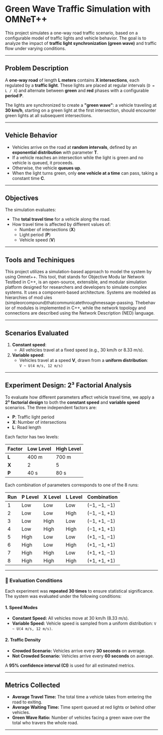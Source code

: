 # Green Wave Traffic Simulation with OMNeT++

This project simulates a one-way road traffic scenario, based on a configurable model of traffic lights and vehicle behavior. The goal is to analyze the impact of **traffic light synchronization (green wave)** and traffic flow under varying conditions.

---

##  Problem Description

A **one-way road** of length **L meters** contains **X intersections**, each regulated by a **traffic light**. These lights are placed at regular intervals (`D = L / X`) and alternate between **green** and **red** phases with a configurable **period P**.

The lights are synchronized to create a **"green wave"**: a vehicle traveling at **30 km/h**, starting on a green light at the first intersection, should encounter green lights at all subsequent intersections.

---

##  Vehicle Behavior

- Vehicles arrive on the road at **random intervals**, defined by an **exponential distribution** with parameter **T**.
- If a vehicle reaches an intersection while the light is green and no vehicle is queued, it proceeds.
- Otherwise, the vehicle **queues up**.
- When the light turns green, only **one vehicle at a time** can pass, taking a constant time **C**.

---

##  Objectives

The simulation evaluates:

- The **total travel time** for a vehicle along the road.
- How travel time is affected by different values of:
  - Number of intersections (**X**)
  - Light period (**P**)
  - Vehicle speed (**V**)

---

## Tools and Techiniques

This project utilizes a simulation-based approach
 to model the system by using Omnet++. This tool, that stands for Objective Modu
lar Network Testbed in C++, is an open-source, extensible, and modular simulation
 platform designed for researchers and developers to simulate complex systems. It
 uses a component-based architecture. Systems are modeled as hierarchies of mod
ules (simpleorcompound)thatcommunicatethroughmessage-passing. Thebehav
ior of modules is implemented in C++, while the network topology and connections
 are described using the Network Description (NED) language.

---

##  Scenarios Evaluated

1. **Constant speed**:
   - All vehicles travel at a fixed speed (e.g., 30 km/h or 8.33 m/s).
2. **Variable speed**:
   - Vehicles travel at a speed **V**, drawn from a **uniform distribution**:  
     `V ~ U(4 m/s, 12 m/s)`

---

##  Experiment Design: 2³ Factorial Analysis

To evaluate how different parameters affect vehicle travel time, we apply a **2³ factorial design** to both the **constant speed** and **variable speed** scenarios. The three independent factors are:

- **P**: Traffic light period  
- **X**: Number of intersections  
- **L**: Road length

Each factor has two levels:

| Factor | Low Level | High Level |
|--------|-----------|------------|
| **L**  | 400 m     | 700 m      |
| **X**  | 2         | 5          |
| **P**  | 40 s      | 80 s       |

Each combination of parameters corresponds to one of the 8 runs:

| Run | P Level | X Level | L Level | Combination          |
|-----|---------|---------|---------|----------------------|
| 1   | Low     | Low     | Low     | (−1, −1, −1)         |
| 2   | Low     | Low     | High    | (−1, −1, +1)         |
| 3   | Low     | High    | Low     | (−1, +1, −1)         |
| 4   | Low     | High    | High    | (−1, +1, +1)         |
| 5   | High    | Low     | Low     | (+1, −1, −1)         |
| 6   | High    | Low     | High    | (+1, −1, +1)         |
| 7   | High    | High    | Low     | (+1, +1, −1)         |
| 8   | High    | High    | High    | (+1, +1, +1)         |

---

### 🧾 Evaluation Conditions

Each experiment was **repeated 30 times** to ensure statistical significance. The system was evaluated under the following conditions:

#### 1. Speed Modes
- **Constant Speed:** All vehicles move at 30 km/h (8.33 m/s).
- **Variable Speed:** Vehicle speed is sampled from a uniform distribution: `V ~ U(4 m/s, 12 m/s)`.

#### 2. Traffic Density
- **Crowded Scenario:** Vehicles arrive every **30 seconds** on average.
- **Not Crowded Scenario:** Vehicles arrive every **60 seconds** on average.

A **95% confidence interval (CI)** is used for all estimated metrics.

---

##  Metrics Collected

- **Average Travel Time:** The total time a vehicle takes from entering the road to exiting.
- **Average Waiting Time:** Time spent queued at red lights or behind other vehicles.
- **Green Wave Ratio:** Number of vehicles facing a green wave over the total who travers the whole road.

---

